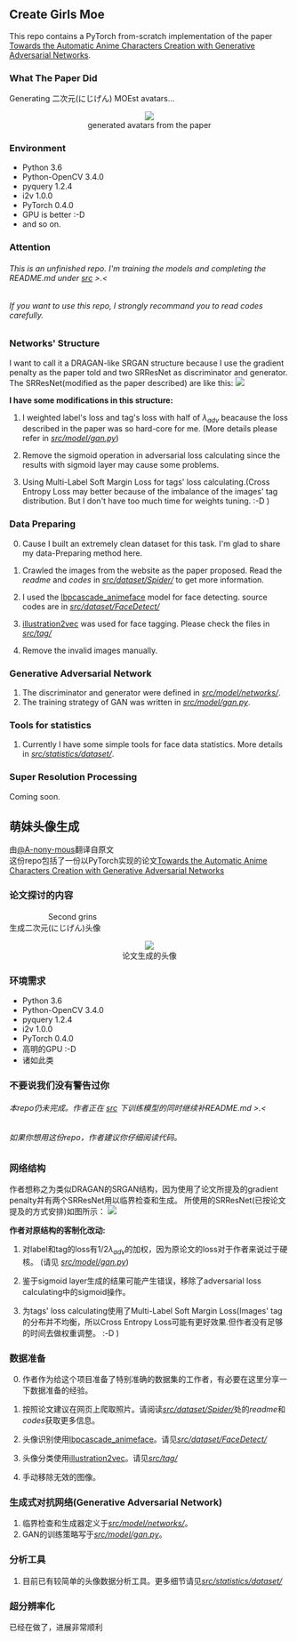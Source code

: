 ## Create Girls Moe
This repo contains a PyTorch from-scratch implementation of the paper [Towards the Automatic Anime Characters Creation with Generative Adversarial Networks](https://arxiv.org/pdf/1708.05509).

### What The Paper Did
Generating 二次元(にじげん) MOEst avatars...
<center><img src="./img/paper_samples.png"></center>
<center>generated avatars from the paper</center>

### Environment
+ Python 3.6
+ Python-OpenCV 3.4.0
+ pyquery 1.2.4
+ i2v 1.0.0
+ PyTorch 0.4.0
+ GPU is better :-D
+ and so on.

### Attention
###### This is an unfinished repo. I'm training the models and completing the README.md under [*src*](src) >.<
###### If you want to use this repo, I strongly recommand you to read codes carefully.

### Networks' Structure
I want to call it a DRAGAN-like SRGAN structure because I use the gradient penalty as the paper told and two SRResNet as discriminator and generator.
The SRResNet(modified as the paper described) are like this:
<img src="./img/network_structure.png">

**I have some modifications in this structure:**

1. I weighted label's loss and tag's loss with half of *λ*<sub>*adv*</sub> beacause the loss described in the paper was so hard-core for me. (More details please refer in [*src/model/gan.py*](./src/model/gan.py))

2. Remove the sigmoid operation in adversarial loss calculating since the results with sigmoid layer may cause some problems.

3. Using Multi-Label Soft Margin Loss for tags' loss calculating.(Cross Entropy Loss may better because of the imbalance of the images' tag distribution. But I don't have too much time for weights tuning. :-D )

### Data Preparing
0. Cause I built an extremely clean dataset for this task. I'm glad to share my data-Preparing method here.

1. Crawled the images from the website as the paper proposed. Read the *readme* and *codes* in [*src/dataset/Spider/*](./src/dataset/Spider/) to get more information.

2. I used the [lbpcascade_animeface](https://github.com/nagadomi/lbpcascade_animeface) model for face detecting. source codes are in [*src/dataset/FaceDetect/*](./src/dataset/FaceDetect/)

3. [illustration2vec](https://github.com/rezoo/illustration2vec) was used for face tagging. Please check the files in [*src/tag/*](./src/tag/)

4. Remove the invalid images manually.

### Generative Adversarial Network
1. The discriminator and generator were defined in [*src/model/networks/*](./src/model/networks/).
2. The training strategy of GAN was written in [*src/model/gan.py*](./src/model/gan.py).


### Tools for statistics
1. Currently I have some simple tools for face data statistics. More details in [*src/statistics/dataset/*](./src/statistics/dataset/).


### Super Resolution Processing
Coming soon.

## 萌妹头像生成
由[@A-nony-mous](https://github.com/A-nony-mous)翻译自原文<br>
这份repo包括了一份以PyTorch实现的论文[Towards the Automatic Anime Characters Creation with Generative Adversarial Networks](https://arxiv.org/pdf/1708.05509)

### 论文探讨的内容
　　　　　Second grins <br>
生成二次元(にじげん)头像

<center><img src="./img/paper_samples.png"></center>
<center>论文生成的头像</center>

### 环境需求
+ Python 3.6
+ Python-OpenCV 3.4.0
+ pyquery 1.2.4
+ i2v 1.0.0
+ PyTorch 0.4.0
+ 高明的GPU :-D
+ 诸如此类

### 不要说我们没有警告过你

###### 本repo仍未完成。作者正在 [*src*](src) 下训练模型的同时继续补README.md >.<
###### 如果你想用这份repo，作者建议你仔细阅读代码。

### 网络结构
作者想称之为类似DRAGAN的SRGAN结构，因为使用了论文所提及的gradient penalty并有两个SRResNet用以临界检查和生成。
所使用的SRResNet(已按论文提及的方式安排)如图所示：
<img src="./img/network_structure.png">

**作者对原结构的客制化改动:**

1. 对label和tag的loss有1/2*λ*<sub>*adv*</sub>的加权，因为原论文的loss对于作者来说过于硬核。 (请见 [*src/model/gan.py*](./src/model/gan.py))

2. 鉴于sigmoid layer生成的结果可能产生错误，移除了adversarial loss calculating中的sigmoid操作。

3. 为tags' loss calculating使用了Multi-Label Soft Margin Loss(Images' tag的分布并不均衡，所以Cross Entropy Loss可能有更好效果.但作者没有足够的时间去做权重调整。 :-D )

### 数据准备
0. 作者作为给这个项目准备了特别准确的数据集的工作者，有必要在这里分享一下数据准备的经验。

1. 按照论文建议在网页上爬取照片。请阅读[*src/dataset/Spider/*](./src/dataset/Spider/)处的*readme*和*codes*获取更多信息。

2. 头像识别使用[lbpcascade_animeface](https://github.com/nagadomi/lbpcascade_animeface)。请见[*src/dataset/FaceDetect/*](./src/dataset/FaceDetect/)

3. 头像分类使用[illustration2vec](https://github.com/rezoo/illustration2vec)。请见[*src/tag/*](./src/tag/)

4. 手动移除无效的图像。

### 生成式对抗网络(Generative Adversarial Network)
1. 临界检查和生成器定义于[*src/model/networks/*](./src/model/networks/)。
2. GAN的训练策略写于[*src/model/gan.py*](./src/model/gan.py)。


### 分析工具
1. 目前已有较简单的头像数据分析工具。更多细节请见[*src/statistics/dataset/*](./src/statistics/dataset/)


### 超分辨率化
已经在做了，进展非常顺利

